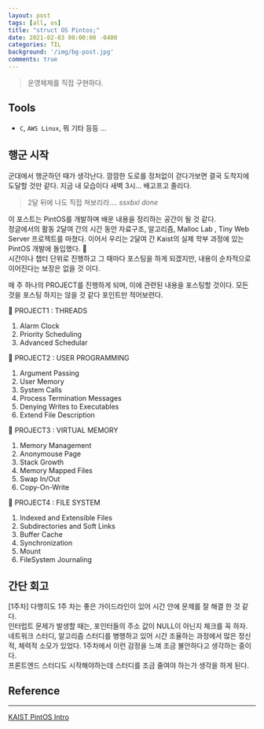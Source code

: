 ```yaml
---
layout: post
tags: [all, os]
title: "struct OS Pintos;"
date: 2021-02-03 00:00:00 -0400
categories: TIL
background: '/img/bg-post.jpg'
comments: true
---
```

> 운영체제를 직접 구현하다.

## Tools  

- `C`, `AWS Linux`, 뭐 기타 등등 ...

## 행군 시작

군대에서 행군하던 때가 생각난다. 깜깜한 도로를 정처없이 걷다가보면 결국 도착지에 도달할 것만 같다. 
지금 내 모습이다 새벽 3시... 배고프고 졸리다.  

> 2달 뒤에 나도 직접 쳐보리라.... _ssxbxl done_  

이 포스트는 PintOS를 개발하며 배운 내용을 정리하는 공간이 될 것 같다.  
정글에서의 활동 2달여 간의 시간 동안 자료구조, 알고리즘, Malloc Lab , Tiny Web Server 프로젝트를 마쳤다. 이어서 우리는 2달여 간 Kaist의 실제 학부 과정에 있는 PintOS 개발에 돌입했다. 🎯  
시간이나 챕터 단위로 진행하고 그 때마다 포스팅을 하게 되겠지만, 내용이 순차적으로 이어진다는 보장은 없을 것 이다.  

매 주 하나의 PROJECT를 진행하게 되며, 이에 관련된 내용을 포스팅할 것이다. 모든 것을 포스팅 하지는 않을 것 같다 포인트만 적어보련다.  

📌 PROJECT1 : THREADS  
1. Alarm Clock
2. Priority Scheduling
3. Advanced Schedular  

📌 PROJECT2 : USER PROGRAMMING  
1. Argument Passing
2. User Memory
3. System Calls
4. Process Termination Messages
5. Denying Writes to Executables
6. Extend File Description  

📌 PROJECT3 : VIRTUAL MEMORY  
1. Memory Management
2. Anonymouse Page
3. Stack Growth  
4. Memory Mapped Files  
5. Swap In/Out  
6. Copy-On-Write  

📌 PROJECT4 : FILE SYSTEM  
1. Indexed and Extensible Files
2. Subdirectories and Soft Links
3. Buffer Cache
4. Synchronization
5. Mount
6. FileSystem Journaling  



## 간단 회고  

\[1주차\]
다행히도 1주 차는 좋은 가이드라인이 있어 시간 안에 문제를 잘 해결 한 것 같다.  
인터럽트 문제가 발생할 때는, 포인터들의 주소 값이 NULL이 아닌지 체크를 꼭 하자.  
네트워크 스터디, 알고리즘 스터디를 병행하고 있어 시간 조율하는 과정에서 많은 정신적, 체력적 소모가 있었다. 1주차에서 이런 감정을 느껴 조금 불안하다고 생각하는 중이다.  
프론트엔드 스터디도 시작해야하는데 스터디를 조금 줄여야 하는가 생각을 하게 된다.  

## Reference
---
[KAIST PintOS Intro](!https://casys-kaist.github.io/pintos-kaist/)